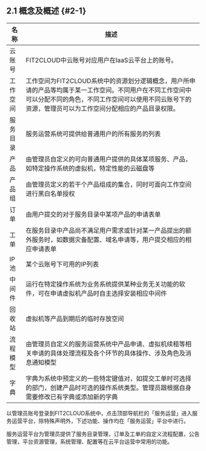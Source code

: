 ## 2.1 概念及概述 {#2-1}

| 名称 | 描述 |
| --- | --- |
| 云账号 | FIT2CLOUD中云账号对应用户在IaaS云平台上的账号。 |
| 工作空间 | 工作空间为FIT2CLOUD系统中的资源划分逻辑概念，用户所申请的产品等均属于某一工作空间。不同用户在不同工作空间中可以分配不同的角色，不同工作空间可以使用不同云账号下的资源，管理员可以为工作空间分配相应的产品目录权限。 |
| 服务目录 | 服务运营系统可提供给普通用户的所有服务的列表 |
| 产品 | 由管理员自定义的可向普通用户提供的具体某项服务、产品，如特定操作系统的虚拟机，特定性能的云磁盘等 |
| 产品组 | 由管理员定义的若干个产品组成的集合，同时可面向工作空间进行黑白名单授权 |
| 订单 | 由用户提交的对于服务目录中某项产品的申请表单 |
| 工单 | 在服务目录中产品尚不满足用户需求或针对某一产品提出的额外服务时，如数据灾备配置、域名申请等，用户提交相应的相应申请表单 |
| IP池 | 某个云账号下可用的IP列表 |
| 中间件 | 运行在特定操作系统为业务系统提供某种业务无关功能的软件，可在申请虚拟机产品时自主选择安装相应中间件 |
| 回收站 | 虚拟机等产品到期后的临时存放空间 |
| 流程模型 | 由管理员自定义的服务运营系统中产品申请、虚拟机续租等相关申请的具体处理流程及各个环节的具体操作、涉及角色及消息通知模型 |
| 字典 | 字典为系统中预定义的一些特定键值对，如提交工单时可选择的部门，创建产品时可选的操作系统类型。管理员跟根据自身需要修改已有字典或添加新的字典 |

以管理员账号登录到FIT2CLOUD系统中，点击顶部导航栏的「服务运营」进入服务运营平台，除特殊声明外，下述功能、操作均在「服务运营」平台中进行。

服务运营平台为管理员提供了服务目录管理，订单及工单的自定义流程配置，公告管理，平台资源管理，系统管理、配置等在云平台运营中常用的功能。